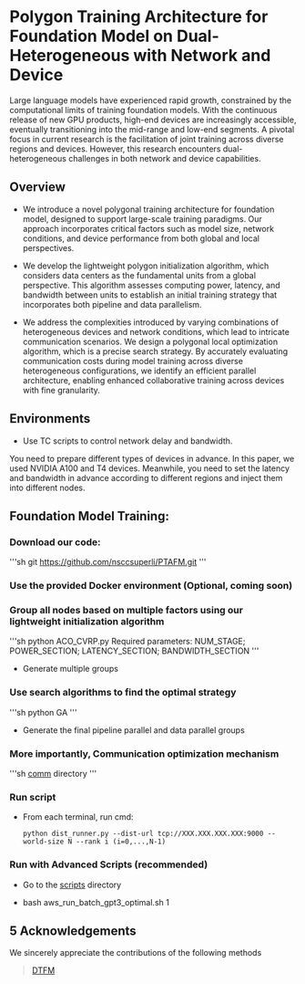 # Polygon Training Architecture for Foundation Model on Dual-Heterogeneous with Network and Device

Large language models have experienced rapid growth, constrained by the computational limits of training foundation models. With the continuous release of new GPU products, high-end devices are increasingly accessible, eventually transitioning into the mid-range and low-end segments. A pivotal focus in current research is the facilitation of joint training across diverse regions and devices. However, this research encounters dual-heterogeneous challenges in both network and device capabilities. 

## Overview 

- We introduce a novel polygonal training architecture for foundation model, designed to support large-scale training paradigms. Our approach incorporates critical factors such as model size, network conditions, and device performance from both global and local perspectives.

- We develop the lightweight polygon initialization algorithm, which considers data centers as the fundamental units from a global perspective. This algorithm assesses computing power, latency, and bandwidth between units to establish an initial training strategy that incorporates both pipeline and data parallelism. 

- We address the complexities introduced by varying combinations of heterogeneous devices and network conditions, which lead to intricate communication scenarios. We design a polygonal local optimization algorithm, which is a precise search strategy. By accurately evaluating communication costs during model training across diverse heterogeneous configurations, we identify an efficient parallel architecture, enabling enhanced collaborative training across devices with fine granularity.






## Environments

- Use TC scripts to control network delay and bandwidth.

You need to prepare different types of devices in advance. In this paper, we used NVIDIA A100 and T4 devices. Meanwhile, you need to set the latency and bandwidth in advance according to different regions and inject them into different nodes.


## Foundation Model Training:

### Download our code:

'''sh
git https://github.com/nsccsuperli/PTAFM.git
'''

### Use the provided Docker environment (Optional, coming soon) 



### Group all nodes based on multiple factors using our lightweight initialization algorithm


'''sh
python ACO_CVRP.py
Required parameters: NUM_STAGE; POWER_SECTION; LATENCY_SECTION; BANDWIDTH_SECTION
'''
- Generate multiple groups

### Use search algorithms to find the optimal strategy 

'''sh
 python GA
'''

- Generate the final pipeline parallel and data parallel groups

### More importantly, Communication optimization mechanism
'''sh
[comm](./comm) directory
'''

### Run script

  
- From each terminal, run cmd:
      
      python dist_runner.py --dist-url tcp://XXX.XXX.XXX.XXX:9000 --world-size N --rank i (i=0,...,N-1)

### Run with Advanced Scripts (recommended)

- Go to the [scripts](./scripts) directory


- bash aws_run_batch_gpt3_optimal.sh 1

## 5 Acknowledgements

We sincerely appreciate the contributions of the following methods
>[DTFM](https://github.com/DS3Lab/DT-FM)
